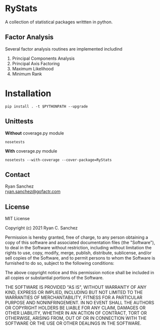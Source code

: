 # RyStats
A collection of statistical packages writtten in python.

## Factor Analysis
Several factor analysis routines are implemented includind

1. Principal Components Analysis
2. Principal Axis Factoring
3. Maximum Likelihood
4. Minimum Rank


# Installation
```
pip install . -t $PYTHONPATH --upgrade
```
## Unittests

**Without** coverage.py module
```
nosetests 
```

**With** coverage.py module
```
nosetests --with-coverage --cover-package=RyStats
```

## Contact

Ryan Sanchez  
ryan.sanchez@gofactr.com

## License

MIT License

Copyright (c) 2021 Ryan C. Sanchez

Permission is hereby granted, free of charge, to any person obtaining a copy
of this software and associated documentation files (the "Software"), to deal
in the Software without restriction, including without limitation the rights
to use, copy, modify, merge, publish, distribute, sublicense, and/or sell
copies of the Software, and to permit persons to whom the Software is
furnished to do so, subject to the following conditions:

The above copyright notice and this permission notice shall be included in all
copies or substantial portions of the Software.

THE SOFTWARE IS PROVIDED "AS IS", WITHOUT WARRANTY OF ANY KIND, EXPRESS OR
IMPLIED, INCLUDING BUT NOT LIMITED TO THE WARRANTIES OF MERCHANTABILITY,
FITNESS FOR A PARTICULAR PURPOSE AND NONINFRINGEMENT. IN NO EVENT SHALL THE
AUTHORS OR COPYRIGHT HOLDERS BE LIABLE FOR ANY CLAIM, DAMAGES OR OTHER
LIABILITY, WHETHER IN AN ACTION OF CONTRACT, TORT OR OTHERWISE, ARISING FROM,
OUT OF OR IN CONNECTION WITH THE SOFTWARE OR THE USE OR OTHER DEALINGS IN THE
SOFTWARE.